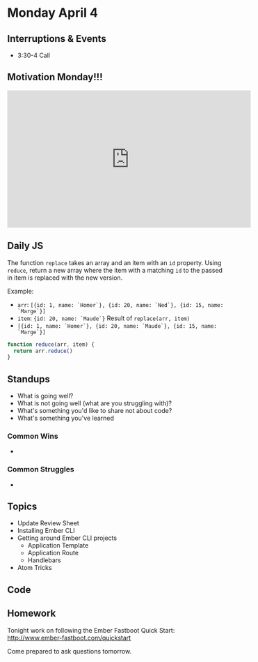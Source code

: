 # Monday April 4

## Interruptions & Events

* 3:30-4 Call

## Motivation Monday!!!

<iframe width="560" height="315" src="https://www.youtube.com/embed/l-gQLqv9f4o" frameborder="0" allowfullscreen></iframe>

## Daily JS

The function `replace` takes an array and an item with an `id` property.
Using `reduce`, return a new array where the item with a matching `id` to the passed in item is replaced with the new version.

Example:
  * `arr`: ``[{id: 1, name: `Homer`}, {id: 20, name: `Ned`}, {id: 15, name: `Marge`}]``
  * `item`: ``{id: 20, name: `Maude`}``
Result of `replace(arr, item)`
  * ``[{id: 1, name: `Homer`}, {id: 20, name: `Maude`}, {id: 15, name: `Marge`}]``

```js
function reduce(arr, item) {
  return arr.reduce()
}
```

## Standups

* What is going well?
* What is not going well (what are you struggling with)?
* What's something you'd like to share not about code?
* What's something you've learned

### Common Wins

*

### Common Struggles

*

## Topics

- Update Review Sheet
- Installing Ember CLI
- Getting around Ember CLI projects
  * Application Template
  * Application Route
  * Handlebars
- Atom Tricks

## Code

## Homework

Tonight work on following the Ember Fastboot Quick Start: http://www.ember-fastboot.com/quickstart

Come prepared to ask questions tomorrow.
